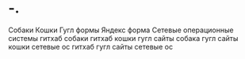 # -.
Собаки Кошки Гугл формы Яндекс форма Сетевые операционные системы гитхаб собаки гитхаб кошки гугл сайты собака гугл сайты кошки сетевые ос гитхаб гугл сайты сетевые ос
